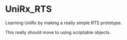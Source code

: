 # UniRx_RTS
Learning UniRx by making a really simple RTS prototype.

This really should move to using scriptable objects.
